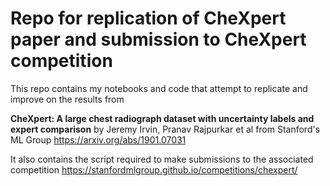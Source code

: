 # Repo for replication of CheXpert paper and submission to CheXpert competition

This repo contains my notebooks and code that attempt to replicate and improve on the results from 

**CheXpert: A large chest radiograph dataset with uncertainty labels and expert comparison** 
by Jeremy Irvin, Pranav Rajpurkar et al from Stanford's ML Group
https://arxiv.org/abs/1901.07031

It also contains the script required to make submissions to the associated competition https://stanfordmlgroup.github.io/competitions/chexpert/
